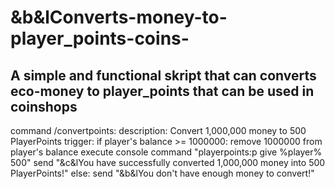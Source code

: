 # &b&lConverts-money-to-player_points-coins-
A simple and functional skript that can converts eco-money to player_points that can be used in coinshops
-----------------------------------------------------------------------------------------------------------------------------------------
command /convertpoints:
    description: Convert 1,000,000 money to 500 PlayerPoints
    trigger:
        if player's balance >= 1000000:
            remove 1000000 from player's balance
            execute console command "playerpoints:p give %player% 500"
            send "&c&lYou have successfully converted 1,000,000 money into 500 PlayerPoints!"
        else:
            send "&b&lYou don't have enough money to convert!"

